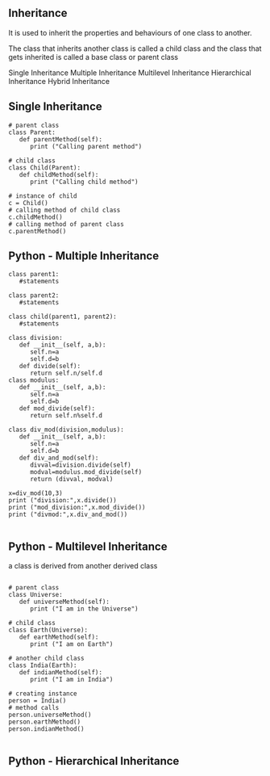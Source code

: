 
Inheritance
------------

It is used to inherit the properties and behaviours of one class to another.

 The class that inherits another class is called a child class and the class that gets inherited 
 is called a base class or parent class

 Single Inheritance
Multiple Inheritance
Multilevel Inheritance
Hierarchical Inheritance
Hybrid Inheritance




Single Inheritance
--------------------


```
# parent class
class Parent: 
   def parentMethod(self):
      print ("Calling parent method")

# child class
class Child(Parent): 
   def childMethod(self):
      print ("Calling child method")

# instance of child
c = Child()  
# calling method of child class
c.childMethod() 
# calling method of parent class
c.parentMethod() 

```


Python - Multiple Inheritance
--------------------------------

```
class parent1:
   #statements
   
class parent2:
   #statements
   
class child(parent1, parent2):
   #statements

```

```
class division:
   def __init__(self, a,b):
      self.n=a
      self.d=b
   def divide(self):
      return self.n/self.d
class modulus:
   def __init__(self, a,b):
      self.n=a
      self.d=b
   def mod_divide(self):
      return self.n%self.d
      
class div_mod(division,modulus):
   def __init__(self, a,b):
      self.n=a
      self.d=b
   def div_and_mod(self):
      divval=division.divide(self)
      modval=modulus.mod_divide(self)
      return (divval, modval)

x=div_mod(10,3)
print ("division:",x.divide())
print ("mod_division:",x.mod_divide())
print ("divmod:",x.div_and_mod())


```

Python - Multilevel Inheritance
---------------------------------

a class is derived from another derived class

```

# parent class
class Universe: 
   def universeMethod(self):
      print ("I am in the Universe")

# child class
class Earth(Universe): 
   def earthMethod(self):
      print ("I am on Earth")
      
# another child class
class India(Earth): 
   def indianMethod(self):
      print ("I am in India")      

# creating instance 
person = India()  
# method calls
person.universeMethod() 
person.earthMethod() 
person.indianMethod() 


```

Python - Hierarchical Inheritance
---------------------------------------














